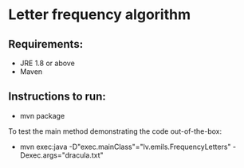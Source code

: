 Letter frequency algorithm
===
Requirements:
---
- JRE 1.8 or above
- Maven

Instructions to run:
---
- mvn package

To test the main method demonstrating the code out-of-the-box:
- mvn exec:java -D"exec.mainClass"="lv.emils.FrequencyLetters" -Dexec.args="dracula.txt" 